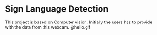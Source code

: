 # Sign Language Detection
This project is based on Computer vision. Initially the users has to provide with the data from this webcam.
@hello.gif
